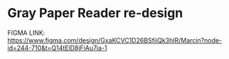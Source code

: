 # Gray Paper Reader re-design


FIGMA LINK: https://www.figma.com/design/GxaKCVC1D26BSfiiQk3hIR/Marcin?node-id=244-710&t=Q14tElD8jFiAu7ia-1
